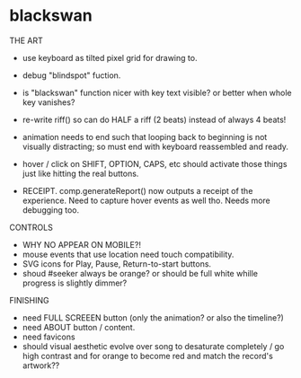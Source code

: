 # blackswan




THE ART

- use keyboard as tilted pixel grid for drawing to.

- debug "blindspot" fuction.

- is "blackswan" function nicer with key text visible? or better when whole key vanishes?

- re-write riff() so can do HALF a riff (2 beats) instead of always 4 beats!

- animation needs to end such that looping back to beginning is not visually distracting; so must end with keyboard reassembled and ready.

- hover / click on SHIFT, OPTION, CAPS, etc should activate those things just like hitting the real buttons.

- RECEIPT. comp.generateReport() now outputs a receipt of the experience. Need to capture hover events as well tho. Needs more debugging too. 




CONTROLS

- WHY NO APPEAR ON MOBILE?!
- mouse events that use location need touch compatibility.
- SVG icons for Play, Pause, Return-to-start buttons.
- shoud #seeker always be orange? or should be full white whille progress is slightly dimmer?


FINISHING

- need FULL SCREEEN button (only the animation? or also the timeline?)
- need ABOUT button / content.
- need favicons
- should visual aesthetic evolve over song to desaturate completely / go high contrast and for orange to become red and match the record's artwork??







